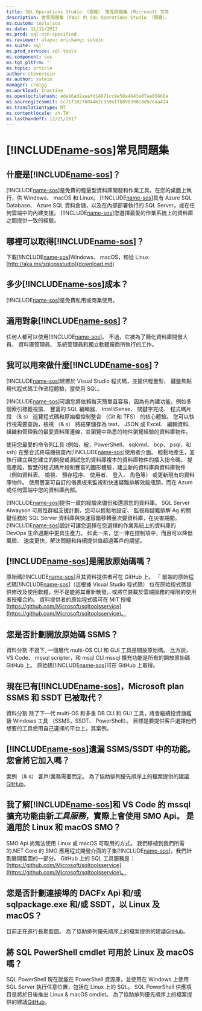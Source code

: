 ```yaml
---
title: SQL Operations Studio （預覽） 常見問題集 |Microsoft 文件
description: 常見問題集 (FAQ) 的 SQL Operations Studio （預覽）。
ms.custom: tools|sos
ms.date: 11/15/2017
ms.prod: sql-non-specified
ms.reviewer: alayu; erickang; sstein
ms.suite: sql
ms.prod_service: sql-tools
ms.component: sos
ms.tgt_pltfrm: ''
ms.topic: article
author: stevestein
ms.author: sstein
manager: craigg
ms.workload: Inactive
ms.openlocfilehash: ede16ad2aaafd14671cc9e58a4643a07ae85668a
ms.sourcegitcommit: cc71f1027884462c359effb898390c8d97eaa414
ms.translationtype: MT
ms.contentlocale: zh-TW
ms.lasthandoff: 12/21/2017
---
```

# <a name="includename-sosincludesname-sosmd-faq"></a>[!INCLUDE[name-sos](../includes/name-sos.md)]常見問題集

## <a name="what-is-includename-sosincludesname-sos-shortmd"></a>什麼是[!INCLUDE[name-sos](../includes/name-sos-short.md)]？

[!INCLUDE[name-sos](../includes/name-sos-short.md)]是免費的輕量型資料庫開發和作業工具，在您的桌面上執行，供 Windows、 macOS 和 Linux。 [!INCLUDE[name-sos](../includes/name-sos-short.md)]具有 Azure SQL Database、 Azure SQL 資料倉儲，以及在內部部署執行的 SQL Server，或在任何雲端中的內建支援。 [!INCLUDE[name-sos](../includes/name-sos-short.md)]您選擇最愛的作業系統上的資料庫之間提供一致的經驗。

## <a name="where-can-i-get-includename-sosincludesname-sos-shortmd"></a>哪裡可以取得[!INCLUDE[name-sos](../includes/name-sos-short.md)]？

下載[!INCLUDE[name-sos](../includes/name-sos-short.md)]Windows、 macOS，和從 Linux [http://aka.ms/sqlopsstudio](download.md)

## <a name="how-much-does-includename-sosincludesname-sos-shortmd-cost"></a>多少[!INCLUDE[name-sos](../includes/name-sos-short.md)]成本？

[!INCLUDE[name-sos](../includes/name-sos-short.md)]是免費私用或商業使用。

## <a name="who-should-use-includename-sosincludesname-sos-shortmd"></a>適用對象[!INCLUDE[name-sos](../includes/name-sos-short.md)]？

任何人都可以使用[!INCLUDE[name-sos](../includes/name-sos-short.md)]。 不過，它被為了簡化資料庫開發人員、 資料庫管理員、 系統管理員和獨立軟體廠商所執行的工作。


## <a name="what-can-i-do-with-includename-sosincludesname-sos-shortmd"></a>我可以用來做什麼[!INCLUDE[name-sos](../includes/name-sos-short.md)]？ 

[!INCLUDE[name-sos](../includes/name-sos-short.md)]建置於 Visual Studio 程式碼，並提供輕量型、 鍵盤焦點現代程式碼工作流程體驗，當使用 SQL。 

[!INCLUDE[name-sos](../includes/name-sos-short.md)]可讓您將依賴每天簡單且容易，因為有內建功能，例如多個索引標籤視窗、 豐富的 SQL 編輯器、 IntelliSense、 關鍵字完成、 程式碼片段 （& s） 巡覽程式碼和原始檔控制整合 （Git 和 TFS） 的核心體驗。 您可以執行視需要查詢，檢視 （& s） 將結果儲存為 text、 JSON 或 Excel、 編輯資料、 組織和管理我的最愛資料庫連線，並瀏覽中熟悉的物件瀏覽經驗的資料庫物件。

使用您最愛的命令列工具 (例如，被，PowerShell、 sqlcmd、 bcp、 psql，和 ssh) 在整合式終端機視窗內[!INCLUDE[name-sos](../includes/name-sos-short.md)]使用者介面。 輕鬆地產生，並執行建立與您建立的開發或測試您的資料庫複本的資料庫物件的插入指令碼。 提高產能，智慧的程式碼片段和豐富的圖形體驗，建立新的資料庫與資料庫物件 （例如資料表、 檢視、 預存程序、 使用者、 登入、 角色等） 或更新現有的資料庫物件。 使用豐富可自訂的儀表板來監視和快速疑難排解效能瓶頸，而在 Azure 或任何雲端中您的資料庫內部。

[!INCLUDE[name-sos](../includes/name-sos-short.md)]提供一致的經驗來備份和還原您的資料庫。 SQL Server Alwayson 可用性群組支援計劃，您可以輕鬆地設定、 監視和疑難排解 Ag 的關鍵任務的 SQL Server 資料庫與快速容錯移轉至次要資料庫，在災害期間。
[!INCLUDE[name-sos](../includes/name-sos-short.md)]設計可讓您選擇在您選擇的作業系統上的資料庫的 DevOps 生命週期中更具生產力。 如此一來，您一律在控制項中，而且可以降低風險、 速度更快，解決問題和持續提供值超過客戶的期望。


## <a name="is-includename-sosincludesname-sos-shortmd-open-source"></a>[!INCLUDE[name-sos](../includes/name-sos-short.md)]是開放原始碼嗎？ 

原始碼[!INCLUDE[name-sos](../includes/name-sos-short.md)]且其資料提供者可在 GitHub 上。 「 前端的原始程式碼[!INCLUDE[name-sos](../includes/name-sos-short.md)]（這根據 Visual Studio 程式碼） 位在原始程式碼提供修改及使用軟體，但不是能將其重新散發，或將它裝載於雲端服務的權限的使用者授權合約。 資料提供者的原始程式碼可在 MIT 授權[https://github.com/Microsoft/sqltoolsservice](https://github.com/Microsoft/sqltoolsservice)。

## <a name="do-you-plan-to-open-source-ssms"></a>您是否計劃開放原始碼 SSMS？

資料分割 不過下, 一個層代 multi-OS CLI 和 GUI 工具是開放原始碼。 比方說，VS Code、 mssql scripter，和 msql CLI mssql 擴充功能是所有的開放原始碼 GitHub 上。 原始碼[!INCLUDE[name-sos](../includes/name-sos-short.md)]可在 GitHub 上取得。


## <a name="now-that-there-is-includename-sosincludesname-sos-shortmd-does-microsoft-plan-to-deprecate-ssms-and-ssdt"></a>現在已有[!INCLUDE[name-sos](../includes/name-sos-short.md)]，Microsoft plan SSMS 和 SSDT 已被取代？

資料分割 除了下一代 multi-OS 和多重 DB CLI 和 GUI 工具，將會繼續投資旗艦級 Windows 工具 （SSMS，SSDT、 PowerShell）。
目標是要提供客戶選擇他們想要的工具使用自己選擇的平台上，其案例。


## <a name="includename-sosincludesname-sos-shortmd-is-missing-a-feature-that-is-in-ssmsssdt-will-you-add-it"></a>[!INCLUDE[name-sos](../includes/name-sos-short.md)]遺漏 SSMS/SSDT 中的功能。 您會將它加入嗎？
案例 （& s） 客戶/業務需要而定。 為了協助排列優先順序上的檔案提供的建議[GitHub](https://github.com/microsoft/sqlopsstudio/issues)。


## <a name="i-understand-includename-sosincludesname-sos-shortmd-and-the-mssql-extension-for-vs-code-are-powered-by-a-new-tools-service-that-uses-smo-apis-under-the-covers-is-smo-available-on-linux-and-macos"></a>我了解[!INCLUDE[name-sos](../includes/name-sos-short.md)]和 VS Code 的 mssql 擴充功能由新*工具服務*，實際上會使用 SMO Api。 是適用於 Linux 和 macOS SMO？

SMO Api 尚無法使用 Linux 或 macOS 可取用的方式。 我們移植到我們所需的.NET Core 的 SMO 應用程式開發介面的子集[!INCLUDE[name-sos](../includes/name-sos-short.md)]，我們計劃展開藍圖的一部分。
GitHub 上的 SQL 工具服務是： [https://github.com/Microsoft/sqltoolsservice](https://github.com/Microsoft/sqltoolsservice)。


## <a name="do-you-plan-to-port-the-dacfx-apis-andor-sqlpackageexe-andor-ssdt-to-linux-and-macos"></a>您是否計劃連接埠的 DACFx Api 和/或 sqlpackage.exe 和/或 SSDT，以 Linux 及 macOS？

目前正在進行長期藍圖。 為了協助排列優先順序上的檔案提供的建議[GitHub](https://github.com/microsoft/sqlopsstudio/issues)。


## <a name="will-sql-powershell-cmdlets-be-available-on-linux-and-macos"></a>將 SQL PowerShell cmdlet 可用於 Linux 及 macOS 嗎？

SQL PowerShell 現在就能在 PowerShell 資源庫，並使用在 Windows 上使用 SQL Server 執行任意位置，包括在 Linux 上的 SQL。 SQL PowerShell 供應項目是將於日後推出 Linux & macOS cmdlet。 為了協助排列優先順序上的檔案提供的建議[GitHub](https://github.com/microsoft/sqlopsstudio/issues)。


